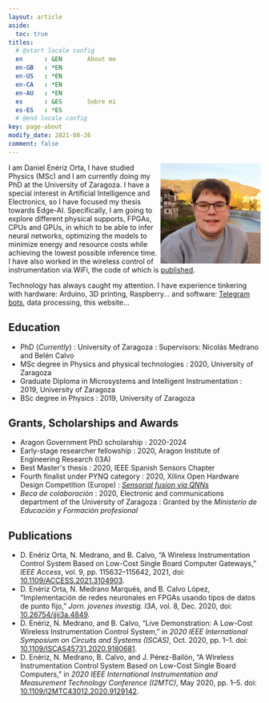 ```yaml
---
layout: article
aside:
  toc: true
titles:
  # @start locale config
  en      : &EN       About me
  en-GB   : *EN
  en-US   : *EN
  en-CA   : *EN
  en-AU   : *EN
  es      : &ES       Sobre mí
  es-ES   : *ES
  # @end locale config
key: page-about
modify_date: 2021-08-26
comment: false
---
```

<img align="right" width="200" height="200" src="assets/avatar.jpg" alt="Image" title="Image_circle+border+shadow" class="circle border shadow">

I am Daniel Enériz Orta, I have studied Physics (MSc) and I am currently doing my PhD at the University of Zaragoza. I have a special interest in Artificial Intelligence and Electronics, so I have focused my thesis towards Edge-AI. Specifically, I am going to explore different physical supports, FPGAs, CPUs and GPUs, in which to be able to infer neural networks, optimizing the models to minimize energy and resource costs while achieving the lowest possible inference time. I have also worked in the wireless control of instrumentation via WiFi, the code of which is [published](https://github.com/eneriz-daniel/instin).

Technology has always caught my attention. I have experience tinkering with hardware: Arduino, 3D printing, Raspberry... and software: [Telegram bots](https://github.com/eneriz-daniel/COVIDataNav), data processing, this website...

## Education
- PhD (*Currently*)
  : University of Zaragoza
  : Supervisors: Nicolás Medrano and Belén Calvo
- MSc degree in Physics and physical technologies
  : 2020, University of Zaragoza
- Graduate Diploma in Microsystems and Intelligent Instrumentation
  : 2019, University of Zaragoza
- BSc degree in Physics
  : 2019, University of Zaragoza

## Grants, Scholarships and Awards
- Aragon Government PhD scholarship
  : 2020-2024
- Early-stage researcher fellowship
  : 2020, Aragon Institute of Engineering Research (I3A)
- Best Master's thesis
  : 2020, IEEE Spanish Sensors Chapter
- Fourth finalist under PYNQ category
  : 2020,  Xilinx Open Hardware Design Competition (Europe)
  : [*Sensorial fusion via QNNs*](https://github.com/eneriz-daniel/sensorialfusionQNNs)
- *Beca de colaboración*
  : 2020, Electronic and communications department of the University of Zaragoza
  : Granted by the *Ministerio de Educación y Formación profesional*

## Publications
- D. Enériz Orta, N. Medrano, and B. Calvo, “A Wireless Instrumentation Control System Based on Low-Cost Single Board Computer Gateways,” *IEEE Access*, vol. 9, pp. 115632–115642, 2021, doi: [10.1109/ACCESS.2021.3104903](10.1109/ACCESS.2021.3104903).
- D. Enériz Orta, N. Medrano Marqués, and B. Calvo López, “Implementación de redes neuronales en FPGAs usando tipos de datos de punto fijo,” *Jorn. jovenes investig. I3A*, vol. 8, Dec. 2020, doi: [10.26754/jjii3a.4849](https://doi.org/10.26754/jjii3a.4849).
- D. Enériz, N. Medrano, and B. Calvo, “Live Demonstration: A Low-Cost Wireless Instrumentation Control System,” in *2020 IEEE International Symposium on Circuits and Systems (ISCAS)*, Oct. 2020, pp. 1–1. doi: [10.1109/ISCAS45731.2020.9180681](https://doi.org/10.1109/ISCAS45731.2020.9180681).
- D. Enériz, N. Medrano, B. Calvo, and J. Pérez-Bailón, “A Wireless Instrumentation Control System Based on Low-Cost Single Board Computers,” in *2020 IEEE International Instrumentation and Measurement Technology Conference (I2MTC)*, May 2020, pp. 1–5. doi: [10.1109/I2MTC43012.2020.9129142](https://doi.org/10.1109/I2MTC43012.2020.9129142).